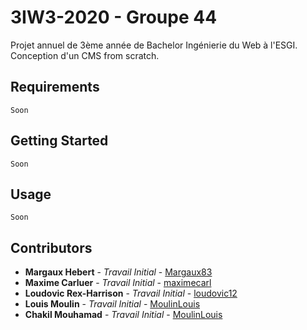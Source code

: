 # 3IW3-2020 - Groupe 44
Projet annuel de 3ème année de Bachelor Ingénierie du Web à l'ESGI.
Conception d'un CMS from scratch.

## Requirements
```
Soon
```

## Getting Started
```
Soon
```

## Usage
```
Soon
```


## Contributors
* **Margaux Hebert** - *Travail Initial* - [Margaux83](https://github.com/Margaux83)
* **Maxime Carluer** - *Travail Initial* - [maximecarl](https://github.com/maximecarl)
* **Loudovic Rex-Harrison** - *Travail Initial* - [loudovic12](https://github.com/loudovic12)
* **Louis Moulin** - *Travail Initial* - [MoulinLouis](https://github.com/MoulinLouis)
* **Chakil Mouhamad** - *Travail Initial* - [MoulinLouis](https://github.com/chakil28)
